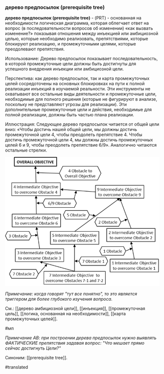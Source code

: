 ### дерево предпосылок (prerequisite tree)

**дерево предпосылок (prerequisite tree)** - (PRT) - основанная на необходимости логическая диаграмма, которая облегчает ответ на вопрос (в последовательности вопросов об изменении) «как вызвать изменение?» показывая отношения между инъекцией или амбициозной целью, которые необходимо реализовать, препятствиями, которые блокируют реализацию, и промежуточными целями, которые преодолевают препятствия.

Использование: Дерево предпосылок показывает последовательность, в которой промежуточные цели должны быть достигнуты для успешного внедрения инъекции или амбициозной цели.

Перспектива: как дерево предпосылок, так и карта промежуточных целей сосредоточены на основных блокировках на пути к полной реализации инъекций в изучаемой реальности. Эти инструменты не охватывают все остальные виды деятельности и промежуточные цели, необходимые для полного решения (которые не фигурируют в анализе, поскольку не представляют угрозы для реализации). Эти дополнительные промежуточные цели и действия, необходимые для полной реализации, должны быть частью плана реализации.

Иллюстрация: Следующее дерево предпосылок читается от общей цели вниз: «Чтобы достичь нашей общей цели, мы должны достичь промежуточной цели 4, чтобы преодолеть препятствие 4. Чтобы достичь промежуточной цели 4, мы должны достичь промежуточных целей 6 и 9, чтобы преодолеть препятствие 6/9». Аналогично читаются остальные стрелки.

![](images/image20.png)

*Примечание: когда говорят "тут все понятно", то это является триггером для более глубокого изучения вопроса.*

См.: [[дерево амбициозной цели]], [[инъекция]], [[промежуточная цель]], [[логика, основанная на необходимости]], [[карта промежуточных целей]].

#мп

*Примечание АВ: при построении дерева предпосылок нужно выявлять ФАКТИЧЕСКИЕ препятствия задавая вопрос: "Что мешает прямо сейчас достигнуть Цели?"*

Синоним: [[prerequisite tree]].

#translated
